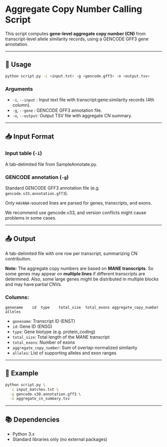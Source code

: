 # Aggregate Copy Number Calling Script

This script computes **gene-level aggregate copy number (CN)** from transcript-level allele similarity records, using a GENCODE GFF3 gene annotation.

---

## 🔧 Usage

```bash
python script.py -i <input.txt> -g <gencode.gff3> -o <output.tsv>
```

### Arguments

- `-i`, `--input` : Input text file with transcript:gene:similarity records (4th column).
- `-g`, `--gene`  : GENCODE GFF3 annotation file.
- `-o`, `--output`: Output TSV file with aggregate CN summary.

---

## 📥 Input Format

### Input table (`-i`)

A tab-delimited file from SampleAnnotate.py. 


### GENCODE annotation (`-g`)

Standard GENCODE GFF3 annotation file (e.g. `gencode.v33.annotation.gff3`).

Only `HAVANA`-sourced lines are parsed for genes, transcripts, and exons.

We recommend use gencode.v33, and version conflicts might cause problems in some cases. 

---

## 📤 Output

A tab-delimited file with one row per transcript, summarizing CN contribution.

**Note:** The aggregate copy numbers are based on **MANE transcripts**. So some genes may appear on **multiple lines** if different transcripts are determined. Also, some large genes might be distributed in multiple blocks and may have partial CNVs.

### Columns:

```
genename	id	type	total_size	total_exons	aggregate_copy_number	alleles
```

- `genename`: Transcript ID (ENST)
- `id`: Gene ID (ENSG)
- `type`: Gene biotype (e.g. protein_coding)
- `total_size`: Total length of the MANE transcript
- `total_exons`: Number of exons
- `aggregate_copy_number`: Sum of overlap-normalized similarity
- `alleles`: List of supporting alleles and exon ranges

---

## 🧪 Example

```bash
python script.py \
  -i input_matches.txt \
  -g gencode.v38.annotation.gff3 \
  -o aggregate_cn_summary.tsv
```

---



## 📚 Dependencies

- Python 3.x
- Standard libraries only (no external packages)
